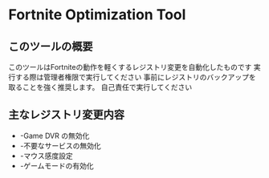 # Fortnite Optimization Tool

## このツールの概要
このツールはFortniteの動作を軽くするレジストリ変更を自動化したものです
実行する際は管理者権限で実行してください
事前にレジストリのバックアップを取ることを強く推奨します。
自己責任で実行してください

## 主なレジストリ変更内容
- -Game DVR の無効化
- -不要なサービスの無効化
- -マウス感度設定
- -ゲームモードの有効化
